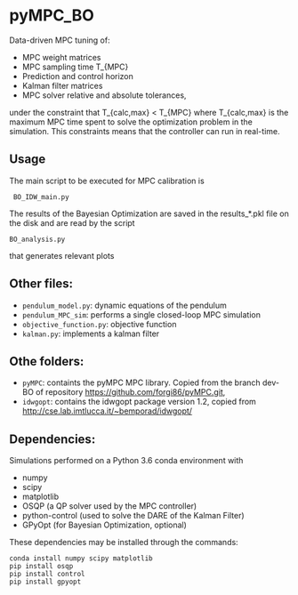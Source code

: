 # pyMPC_BO

Data-driven MPC tuning of:

 * MPC weight matrices
 * MPC sampling time T\_{MPC}
 * Prediction and control horizon
 * Kalman filter matrices
 * MPC solver relative and absolute tolerances,

under the constraint that T\_{calc,max} < T\_{MPC} where T\_{calc,max} is the maximum MPC time spent to solve the optimization problem in the simulation.
This constraints means that the controller can run in real-time.

## Usage 

The main script to be executed for MPC calibration is

`` BO_IDW_main.py``

The results of the Bayesian Optimization are saved in the results_*.pkl file
 on the disk and are read by the script

``BO_analysis.py``

that generates relevant plots
## Other files:
 * ``pendulum_model.py``: dynamic equations of the pendulum 
 * ``pendulum_MPC_sim``: performs a single closed-loop MPC simulation
 * ``objective_function.py``: objective function
 * ``kalman.py``: implements a kalman filter

## Othe folders:
 * ``pyMPC``: containts the pyMPC MPC library. Copied from the branch dev-BO of repository <https://github.com/forgi86/pyMPC.git>, 
 * ``idwgopt``: contains the idwgopt package version 1.2, copied from <http://cse.lab.imtlucca.it/~bemporad/idwgopt/> 
## Dependencies:

Simulations performed on a Python 3.6 conda environment with

 * numpy
 * scipy
 * matplotlib
 * OSQP (a QP solver used by the MPC controller)
 * python-control (used to solve the DARE of the Kalman Filter)
 * GPyOpt (for Bayesian Optimization, optional) 

These dependencies may be installed through the commands:
```
conda install numpy scipy matplotlib
pip install osqp
pip install control
pip install gpyopt
```
